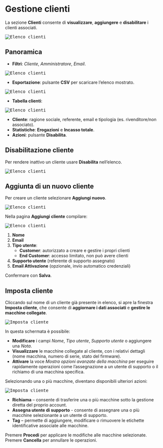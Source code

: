 # Gestione clienti

La sezione **Clienti** consente di **visualizzare**, **aggiungere** e **disabilitare** i clienti associati.

<kbd>![Elenco clienti](_images/cliente-01.png)</kbd>

## Panoramica

* **Filtri**: *Cliente*, *Amministratore*, *Email*.

<kbd>![Elenco clienti](_images/cliente-02.png)</kbd>

* **Esportazione**: pulsante **CSV** per scaricare l’elenco mostrato.

<kbd>![Elenco clienti](_images/cliente-03.png)</kbd>

* **Tabella clienti**:

<kbd>![Elenco clienti](_images/cliente-04.png)</kbd>

  * **Cliente**: ragione sociale, referente, email e tipologia (es. rivenditore/non associato).
  * **Statistiche**: **Erogazioni** e **Incasso totale**.
  * **Azioni**: pulsante **Disabilita**.

## Disabilitazione cliente

Per rendere inattivo un cliente usare **Disabilita** nell’elenco.

<kbd>![Elenco clienti](_images/cliente-07.png)</kbd>

## Aggiunta di un nuovo cliente

Per creare un cliente selezionare **Aggiungi nuovo**.

<kbd>![Elenco clienti](_images/cliente-05.png)</kbd>

Nella pagina **Aggiungi cliente** compilare:

<kbd>![Elenco clienti](_images/cliente-06.png)</kbd>

1. **Nome**
2. **Email**
3. **Tipo utente**:
    * **Customer**: autorizzato a creare e gestire i propri clienti
    * **End Customer**: accesso limitato, non può avere clienti
4. **Supporto utente** (referente di supporto assegnato)
5. **Email Attivazione** (opzionale, invio automatico credenziali)

Confermare con **Salva**.

## Imposta cliente

Cliccando sul nome di un cliente già presente in elenco, si apre la finestra **Imposta cliente**, che consente di **aggiornare i dati associati** e **gestire le macchine collegate**.

<kbd>![Imposta cliente](_images/cliente-08.png)</kbd>

In questa schermata è possibile:

* **Modificare** i campi *Nome*, *Tipo utente*, *Supporto utente* o aggiungere una *Nota*.
* **Visualizzare** le macchine collegate al cliente, con i relativi dettagli (nome macchina, numero di serie, stato del firmware).
* **Attivare** la voce *Mostra opzioni avanzate della macchina* per eseguire rapidamente operazioni come l’assegnazione a un utente di supporto o il richiamo di una macchina specifica.

Selezionando una o più macchine, diventano disponibili ulteriori azioni:

<kbd>![Imposta cliente](_images/cliente-09.png)</kbd>

* **Richiama** – consente di trasferire una o più macchine sotto la gestione diretta del proprio account.
* **Assegna utente di supporto** -  consente di assegnare una o più macchine selezionante a un utente di supporto.
* **Tag** – permette di aggiungere, modificare o rimuovere le etichette identificative associate alle macchine.

Premere **Procedi** per applicare le modifiche alle macchine selezionate. Premere **Cancella** per annullare le operazioni.
